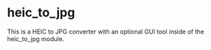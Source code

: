 # heic_to_jpg
This is a HEIC to JPG converter with an optional GUI tool inside of the heic_to_jpg module.

